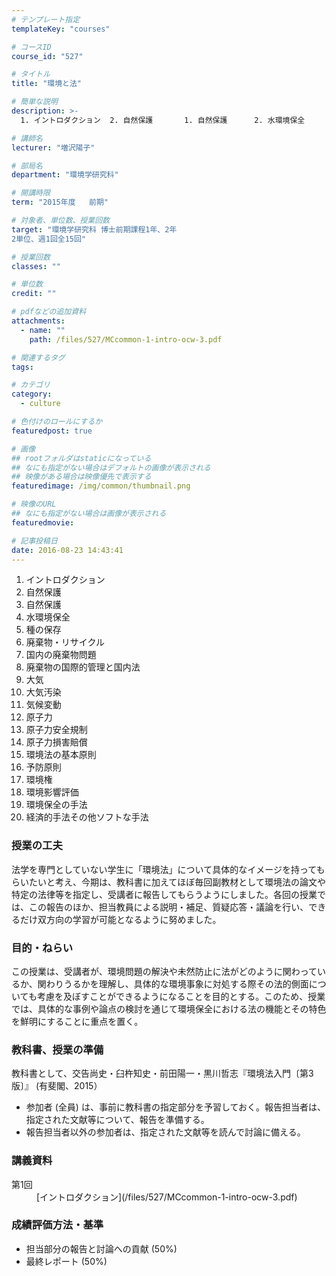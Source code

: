 ```yaml
---
# テンプレート指定
templateKey: "courses"

# コースID
course_id: "527"

# タイトル
title: "環境と法"

# 簡単な説明
description: >-
  1. イントロダクション  2. 自然保護       1. 自然保護      2. 水環境保全      3. 種の保存  3. 廃棄物・リサイクル       1. 国内の廃棄物...

# 講師名
lecturer: "増沢陽子"

# 部局名
department: "環境学研究科"

# 開講時限
term: "2015年度	前期"

# 対象者、単位数、授業回数
target: "環境学研究科 博士前期課程1年、2年
2単位、週1回全15回"

# 授業回数
classes: ""

# 単位数
credit: ""

# pdfなどの追加資料
attachments: 
  - name: "" 
    path: /files/527/MCcommon-1-intro-ocw-3.pdf

# 関連するタグ
tags:

# カテゴリ
category:
  - culture

# 色付けのロールにするか
featuredpost: true

# 画像
## rootフォルダはstaticになっている
## なにも指定がない場合はデフォルトの画像が表示される
## 映像がある場合は映像優先で表示する
featuredimage: /img/common/thumbnail.png

# 映像のURL
## なにも指定がない場合は画像が表示される
featuredmovie: 

# 記事投稿日
date: 2016-08-23 14:43:41
---
```


1. イントロダクション
2. 自然保護
1. 自然保護
2. 水環境保全
3. 種の保存
3. 廃棄物・リサイクル
1. 国内の廃棄物問題
2. 廃棄物の国際的管理と国内法
4. 大気
1. 大気汚染
2. 気候変動
5. 原子力
1. 原子力安全規制
2. 原子力損害賠償
6. 環境法の基本原則
1. 予防原則
2. 環境権
3. 環境影響評価
7. 環境保全の手法
1. 経済的手法その他ソフトな手法

### 授業の工夫

法学を専門としていない学生に「環境法」について具体的なイメージを持ってもらいたいと考え、今期は、教科書に加えてほぼ毎回副教材として環境法の論文や特定の法律等を指定し、受講者に報告してもらうようにしました。各回の授業では、この報告のほか、担当教員による説明・補足、質疑応答・議論を行い、できるだけ双方向の学習が可能となるように努めました。



### 目的・ねらい

この授業は、受講者が、環境問題の解決や未然防止に法がどのように関わっているか、関わりうるかを理解し、具体的な環境事象に対処する際その法的側面についても考慮を及ぼすことができるようになることを目的とする。このため、授業では、具体的な事例や論点の検討を通じて環境保全における法の機能とその特色を鮮明にすることに重点を置く。

### 教科書、授業の準備

教科書として、交告尚史・臼杵知史・前田陽一・黒川哲志『環境法入門〔第3版〕』 (有斐閣、2015）

* 参加者 (全員) は、事前に教科書の指定部分を予習しておく。報告担当者は、指定された文献等について、報告を準備する。
* 報告担当者以外の参加者は、指定された文献等を読んで討論に備える。



### 講義資料

<dl>
<dt>
第1回
</dt>

<dd>
[イントロダクション](/files/527/MCcommon-1-intro-ocw-3.pdf) 
</dd>
</dl>



### 成績評価方法・基準

* 担当部分の報告と討論への貢献 (50%)
* 最終レポート (50%)

